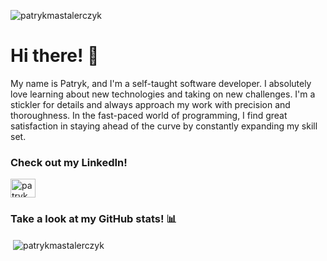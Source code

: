 <p align="left"> <img src="https://komarev.com/ghpvc/?username=patrykmastalerczyk&label=Profile%20views&color=0e75b6&style=flat" alt="patrykmastalerczyk" /> </p>

<h1 align="left">Hi there! 👋</h1> 
<p>My name is Patryk, and I'm a self-taught software developer. I absolutely love learning about new technologies and taking on new challenges. I'm a stickler for details and always approach my work with precision and thoroughness. In the fast-paced world of programming, I find great satisfaction in staying ahead of the curve by constantly expanding my skill set.</p>

<h3>Check out my LinkedIn!</h3>
<a href="https://linkedin.com/in/patrykmastalerczyk" target="blank">
<img align="center" src="https://raw.githubusercontent.com/rahuldkjain/github-profile-readme-generator/master/src/images/icons/Social/linked-in-alt.svg" alt="patrykmastalerczyk" height="30" width="40" />
</a>

<!--
<h3>I often work with these technologies 👇</h3>
<p>
<img src="https://i.imgur.com/F3ae3cS.png" alt="java" width="30" height="30"/>
<img src="https://i.imgur.com/cWxRWyS.png" alt="java" width="30" height="30"/>
<img src="https://i.imgur.com/HqE4pgv.png" alt="java" width="30" height="30"/>
<img src="https://i.imgur.com/i6gOy7d.png" alt="java" width="45" height="30"/>
<img src="https://i.imgur.com/4l66OCO.png" alt="java" width="30" height="30"/>
-->


</p>

<h3>Take a look at my GitHub stats! 📊</h3>
<p>&nbsp;<img align="center" src="https://github-readme-stats.vercel.app/api?username=patrykmastalerczyk&show_icons=true&locale=en" alt="patrykmastalerczyk" /></p>
